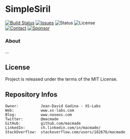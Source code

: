 SimpleSiril
===========

[![Build Status](https://img.shields.io/github/actions/workflow/status/macmade/SimpleSiril/ci-mac.yaml?label=macOS&logo=apple)](https://github.com/macmade/SimpleSiril/actions/workflows/ci-mac.yaml)
[![Issues](http://img.shields.io/github/issues/macmade/SimpleSiril.svg?logo=github)](https://github.com/macmade/SimpleSiril/issues)
![Status](https://img.shields.io/badge/status-active-brightgreen.svg?logo=git)
![License](https://img.shields.io/badge/license-mit-brightgreen.svg?logo=open-source-initiative)  
[![Contact](https://img.shields.io/badge/follow-@macmade-blue.svg?logo=twitter&style=social)](https://twitter.com/macmade)
[![Sponsor](https://img.shields.io/badge/sponsor-macmade-pink.svg?logo=github-sponsors&style=social)](https://github.com/sponsors/macmade)

### About

...

License
-------

Project is released under the terms of the MIT License.

Repository Infos
----------------

    Owner:          Jean-David Gadina - XS-Labs
    Web:            www.xs-labs.com
    Blog:           www.noxeos.com
    Twitter:        @macmade
    GitHub:         github.com/macmade
    LinkedIn:       ch.linkedin.com/in/macmade/
    StackOverflow:  stackoverflow.com/users/182676/macmade
